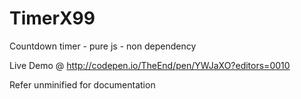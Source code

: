 # TimerX99
Countdown timer - pure js - non dependency

Live Demo @ http://codepen.io/TheEnd/pen/YWJaXO?editors=0010

Refer unminified for documentation
